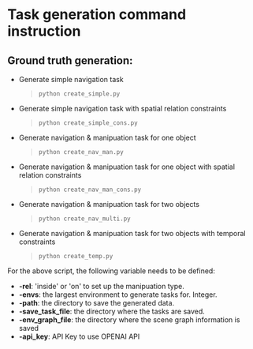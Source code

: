 # Task generation command instruction

## Ground truth generation:
- Generate simple navigation task
  >`python create_simple.py`
- Generate simple navigation task with spatial relation constraints
  >`python create_simple_cons.py`
- Generate navigation & manipuation task for one object
  >`python create_nav_man.py`
- Generate navigation & manipuation task for one object with spatial relation constraints
  >`python create_nav_man_cons.py`
- Generate navigation & manipuation task for two objects
  >`python create_nav_multi.py`
- Generate navigation & manipuation task for two objects with temporal constraints
  >`python create_temp.py`

For the above script, the following variable needs to be defined:
- **-rel**: 'inside' or 'on' to set up the manipuation type.
- **-envs**: the largest environment to generate tasks for. Integer.
- **-path**: the directory to save the generated data.
- **-save_task_file**: the directory where the tasks are saved.
- **-env_graph_file**: the directory where the scene graph information is saved
- **-api_key**: API Key to use OPENAI API